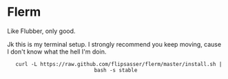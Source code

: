 # Flerm

Like Flubber, only good.

Jk this is my terminal setup. I strongly recommend you keep moving, cause I don't know what the hell I'm doin.

<div style="text-align: center">

```
  curl -L https://raw.github.com/flipsasser/flerm/master/install.sh | bash -s stable
```

</div>